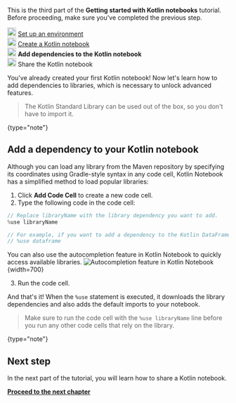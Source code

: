 [//]: # (title: Add dependencies to your Kotlin notebook)

<microformat>
   <p>This is the third part of the <strong>Getting started with Kotlin notebooks</strong> tutorial. Before proceeding, make sure you've completed the previous step.</p>
   <p><img src="icon-1-done.svg" width="20" alt="First step"/> <a href="kotlin-notebook-set-up-env.md">Set up an environment</a><br/>
      <img src="icon-2-done.svg" width="20" alt="Second step"/> <a href="kotlin-notebook-create.md">Create a Kotlin notebook</a><br/>
      <img src="icon-3.svg" width="20" alt="Third step"/> <strong>Add dependencies to the Kotlin notebook</strong><br/>      
      <img src="icon-4-todo.svg" width="20" alt="Fourth step"/> Share the Kotlin notebook<br/>
  </p>
</microformat>

You've already created your first Kotlin notebook! Now let's learn how to add dependencies to libraries, which
is necessary to unlock advanced features.

> The Kotlin Standard Library can be used out of the box, so you don't have to import it.
> 
{type="note"}

## Add a dependency to your Kotlin notebook

Although you can load any library from the Maven repository by specifying its coordinates using Gradle-style 
syntax in any code cell, Kotlin Notebook has a simplified method to load popular libraries:

1. Click **Add Code Cell** to create a new code cell.
2. Type the following code in the code cell:

```kotlin
// Replace libraryName with the library dependency you want to add.
%use libraryName

// For example, if you want to add a dependency to the Kotlin DataFrame library, write: 
// %use dataframe
```

You can also use the autocompletion feature in Kotlin Notebook to quickly access available libraries.
![Autocompletion feature in Kotlin Notebook](autocompletion-feature-notebook.png){width=700}

3. Run the code cell.

And that's it! When the `%use` statement is executed, it downloads the library dependencies and also adds 
the default imports to your notebook.

> Make sure to run the code cell with the `%use libraryName` line before you run any other code cells that rely on the 
> library.
> 
{type="note"}

## Next step

In the next part of the tutorial, you will learn how to share a Kotlin notebook.

**[Proceed to the next chapter](kotlin-notebook-share.md)**
